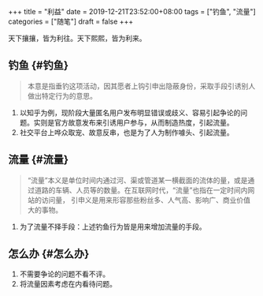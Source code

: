 +++
title = "利益"
date = 2019-12-21T23:52:00+08:00
tags = ["钓鱼", "流量"]
categories = ["随笔"]
draft = false
+++

天下攘攘，皆为利往。天下熙熙，皆为利来。

<!--more-->


## 钓鱼 {#钓鱼}

> 本意是指垂钓这项活动，因其愿者上钩引申出隐蔽身份，采取手段引诱别人做出特定行为的意思。

1.  以知乎为例，现阶段大量匿名用户发布明显错误或歧义、容易引起争论的问题。实则是官方故意发布来引诱用户参与，从而制造热度，引起流量。
2.  社交平台上哗众取宠、故意反串，也是为了人为制作噱头、引起流量。


## 流量 {#流量}

> “流量”本义是单位时间内通过河、渠或管道某一横截面的流体的量，或是通过道路的车辆、人员等的数量。在互联网时代，“流量”也指在一定时间内网站的访问量，
> 引申义是用来形容那些粉丝多、人气高、影响广、商业价值大的事物。

1.  为了流量不择手段：上述钓鱼行为皆是用来增加流量的手段。


## 怎么办 {#怎么办}

1.  不需要争论的问题不看不评。
2.  将流量因素考虑在内看待问题。